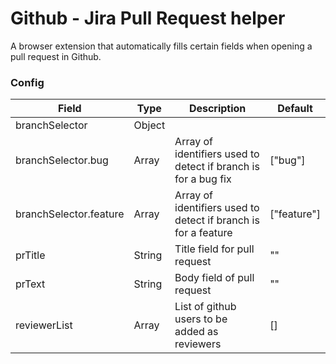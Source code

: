 # Github - Jira Pull Request helper
A browser extension that automatically fills certain fields when opening a pull request in Github.  

### Config ###
Field | Type  | Description | Default |
------|-------|-------------|---------|
branchSelector | Object |  | |
branchSelector.bug | Array | Array of identifiers used to detect if branch is for a bug fix  | ["bug"] |
branchSelector.feature   | Array | Array of identifiers used to detect if branch is for a feature | ["feature"] |
prTitle| String | Title field for pull request | "" |
prText| String | Body field of pull request | "" |
reviewerList  | Array | List of github users to be added as reviewers | [] |
